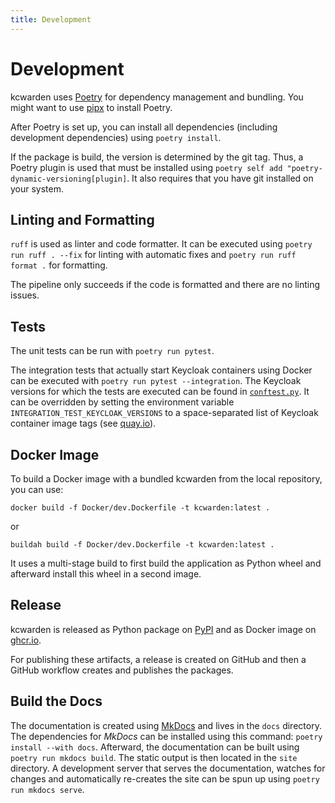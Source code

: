 ```yaml
---
title: Development
---
```


# Development

kcwarden uses [Poetry](https://python-poetry.org/) for dependency management and bundling.
You might want to use [pipx](https://github.com/pypa/pipx) to install Poetry.

After Poetry is set up, you can install all dependencies (including development dependencies) using `poetry install`.

If the package is build, the version is determined by the git tag.
Thus, a Poetry plugin is used that must be installed using `poetry self add "poetry-dynamic-versioning[plugin]`.
It also requires that you have git installed on your system.

## Linting and Formatting

`ruff` is used as linter and code formatter.
It can be executed using `poetry run ruff . --fix` for linting with automatic fixes and `poetry run ruff format .` for formatting.

The pipeline only succeeds if the code is formatted and there are no linting issues.

## Tests

The unit tests can be run with `poetry run pytest`.

The integration tests that actually start Keycloak containers using Docker can be executed with `poetry run pytest --integration`.
The Keycloak versions for which the tests are executed can be found in [`conftest.py`](./tests/integration/conftest.py).
It can be overridden by setting the environment variable `INTEGRATION_TEST_KEYCLOAK_VERSIONS` to a space-separated list of Keycloak container image tags (see [quay.io](https://quay.io/repository/keycloak/keycloak?tab=tags)).

## Docker Image

To build a Docker image with a bundled kcwarden from the local repository, you can use:

```shell
docker build -f Docker/dev.Dockerfile -t kcwarden:latest .
```

or

```shell
buildah build -f Docker/dev.Dockerfile -t kcwarden:latest .
```

It uses a multi-stage build to first build the application as Python wheel and afterward install this wheel in a second image.

## Release

kcwarden is released as Python package on [PyPI](https://pypi.org/project/kcwarden/) and as Docker image on [ghcr.io](https://github.com/iteratec/kcwarden/pkgs/container/kcwarden).

For publishing these artifacts, a release is created on GitHub and then a GitHub workflow creates and publishes the packages.

## Build the Docs

The documentation is created using [MkDocs](https://www.mkdocs.org/) and lives in the `docs` directory.
The dependencies for _MkDocs_ can be installed using this command: `poetry install --with docs`.
Afterward, the documentation can be built using `poetry run mkdocs build`.
The static output is then located in the `site` directory.
A development server that serves the documentation, watches for changes and automatically re-creates the site can be spun up using `poetry run mkdocs serve`.
